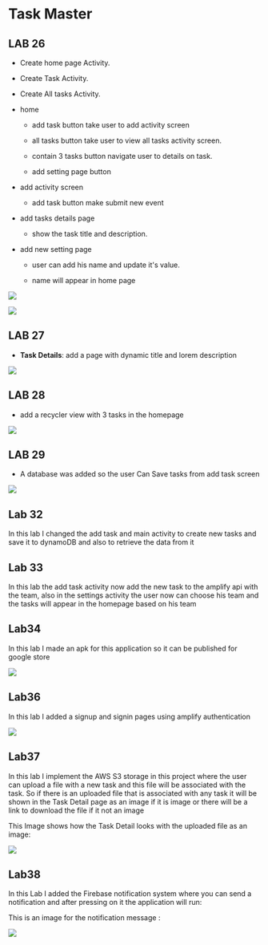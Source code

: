 # Task Master



## LAB 26

* Create home page Activity.
  
* Create Task Activity.
  
* Create All tasks Activity.

* home
  
    * add task button take user to add activity screen
      
    * all tasks button take user to view all tasks activity screen.
      
    * contain 3 tasks button navigate user to details on task.
    * add setting page button
    
* add activity screen
  
    * add task button make submit new event
    
* add tasks details page
  
    * show the task title and description.
    
* add new setting page
  
    * user can add his name and update it's value.
      
    * name will appear in home page

![](screenshots/lab26_home.png)


![](screenshots/Screenshot_1628447419.png)

## LAB 27

- **Task Details**: add a page with dynamic title and lorem description

![](screenshots/Screenshot_1628538384.png)

## LAB 28

* add a recycler view with 3 tasks in the homepage 

![](screenshots/lab28_home.png)

## LAB 29

* A database was added so the user Can Save tasks from add task screen

![](./screenshots/lab29_home.png)

## Lab 32

In this lab I changed the add task and main activity to create new tasks and save it to dynamoDB and also to retrieve the data from it

## Lab 33

In this lab the add task activity now add the new task to the amplify api with the team,
also in the settings activity the user now can choose his team and the tasks will appear in the homepage based on his team

## Lab34

In this lab I made an apk for this application so it can be published for google store

![](./screenshots/apk.JPG)

## Lab36

In this lab I added a signup and signin pages using amplify authentication 

![](./screenshots/lab36.png)

## Lab37 

In this lab I implement the AWS S3 storage in this project where the user can upload a file with a new task and this file will be associated with the task.
So if there is an uploaded file that is associated with any task it will be shown in the Task Detail page as an image if it is image or there will be a link to download the file if it not an image

This Image shows how the Task Detail looks with the uploaded file as an image:

![](./screenshots/lab37.png)

## Lab38

In this Lab I added the Firebase notification system where you can send a notification and after pressing on it the application will run:

This is an image for the notification message :

![](./screenshots/lab38.png)
